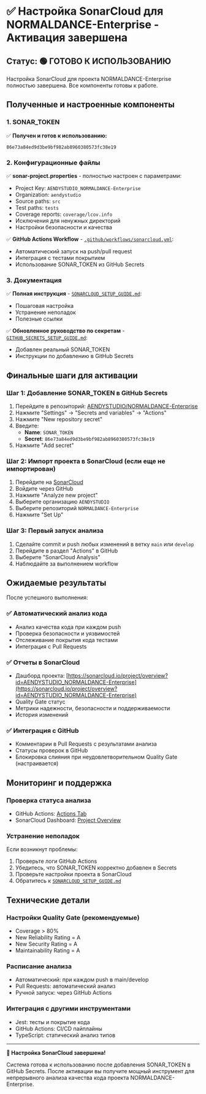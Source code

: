 # ✅ Настройка SonarCloud для NORMALDANCE-Enterprise - Активация завершена

## Статус: 🟢 ГОТОВО К ИСПОЛЬЗОВАНИЮ

Настройка SonarCloud для проекта NORMALDANCE-Enterprise полностью завершена. Все компоненты готовы к работе.

## Полученные и настроенные компоненты

### 1. SONAR_TOKEN

✅ **Получен и готов к использованию:**

```
86e73a84ed9d3be9bf982ab8960380573fc38e19
```

### 2. Конфигурационные файлы

✅ **sonar-project.properties** - полностью настроен с параметрами:

- Project Key: `AENDYSTUDIO_NORMALDANCE-Enterprise`
- Organization: `aendystudio`
- Source paths: `src`
- Test paths: `tests`
- Coverage reports: `coverage/lcov.info`
- Исключения для ненужных директорий
- Настройки безопасности и качества

✅ **GitHub Actions Workflow** - [`.github/workflows/sonarcloud.yml`](.github/workflows/sonarcloud.yml):

- Автоматический запуск на push/pull request
- Интеграция с тестами покрытием
- Использование SONAR_TOKEN из GitHub Secrets

### 3. Документация

✅ **Полная инструкция** - [`SONARCLOUD_SETUP_GUIDE.md`](SONARCLOUD_SETUP_GUIDE.md):

- Пошаговая настройка
- Устранение неполадок
- Полезные ссылки

✅ **Обновленное руководство по секретам** - [`GITHUB_SECRETS_SETUP_GUIDE.md`](GITHUB_SECRETS_SETUP_GUIDE.md):

- Добавлен реальный SONAR_TOKEN
- Инструкции по добавлению в GitHub Secrets

## Финальные шаги для активации

### Шаг 1: Добавление SONAR_TOKEN в GitHub Secrets

1. Перейдите в репозиторий: [AENDYSTUDIO/NORMALDANCE-Enterprise](https://github.com/AENDYSTUDIO/NORMALDANCE-Enterprise)
2. Нажмите "Settings" → "Secrets and variables" → "Actions"
3. Нажмите "New repository secret"
4. Введите:
   - **Name**: `SONAR_TOKEN`
   - **Secret**: `86e73a84ed9d3be9bf982ab8960380573fc38e19`
5. Нажмите "Add secret"

### Шаг 2: Импорт проекта в SonarCloud (если еще не импортирован)

1. Перейдите на [SonarCloud](https://sonarcloud.io)
2. Войдите через GitHub
3. Нажмите "Analyze new project"
4. Выберите организацию `AENDYSTUDIO`
5. Выберите репозиторий `NORMALDANCE-Enterprise`
6. Нажмите "Set Up"

### Шаг 3: Первый запуск анализа

1. Сделайте commit и push любых изменений в ветку `main` или `develop`
2. Перейдите в раздел "Actions" в GitHub
3. Выберите "SonarCloud Analysis"
4. Наблюдайте за выполнением workflow

## Ожидаемые результаты

После успешного выполнения:

### ✅ Автоматический анализ кода

- Анализ качества кода при каждом push
- Проверка безопасности и уязвимостей
- Отслеживание покрытия кода тестами
- Интеграция с Pull Requests

### ✅ Отчеты в SonarCloud

- Дашборд проекта: [https://sonarcloud.io/project/overview?id=AENDYSTUDIO_NORMALDANCE-Enterprise](https://sonarcloud.io/project/overview?id=AENDYSTUDIO_NORMALDANCE-Enterprise)
- Quality Gate статус
- Метрики надежности, безопасности и поддерживаемости
- История изменений

### ✅ Интеграция с GitHub

- Комментарии в Pull Requests с результатами анализа
- Статусы проверок в GitHub
- Блокировка слияния при неудовлетворительном Quality Gate (настраивается)

## Мониторинг и поддержка

### Проверка статуса анализа

- GitHub Actions: [Actions Tab](https://github.com/AENDYSTUDIO/NORMALDANCE-Enterprise/actions)
- SonarCloud Dashboard: [Project Overview](https://sonarcloud.io/project/overview?id=AENDYSTUDIO_NORMALDANCE-Enterprise)

### Устранение неполадок

Если возникнут проблемы:

1. Проверьте логи GitHub Actions
2. Убедитесь, что SONAR_TOKEN корректно добавлен в Secrets
3. Проверьте настройки проекта в SonarCloud
4. Обратитесь к [`SONARCLOUD_SETUP_GUIDE.md`](SONARCLOUD_SETUP_GUIDE.md)

## Технические детали

### Настройки Quality Gate (рекомендуемые)

- Coverage > 80%
- New Reliability Rating = A
- New Security Rating = A
- Maintainability Rating = A

### Расписание анализа

- Автоматический: при каждом push в main/develop
- Pull Requests: автоматический анализ
- Ручной запуск: через GitHub Actions

### Интеграция с другими инструментами

- Jest: тесты и покрытие кода
- GitHub Actions: CI/CD пайплайны
- TypeScript: статический анализ типов

---

**🎉 Настройка SonarCloud завершена!**

Система готова к использованию после добавления SONAR_TOKEN в GitHub Secrets. После активации вы получите мощный инструмент для непрерывного анализа качества кода проекта NORMALDANCE-Enterprise.
